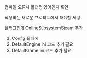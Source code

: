 컴파일 오류시 폴더명 영어인지 확인

적용하는 새로운 프로젝트에서 해야할 세팅

플러그인에 OnlineSubsystemSteam 추가 

1. Config 폴더에
2. DefaultEngine.ini 코드 추가 필요
3. DefaultGame.ini  코드 추가 필요

